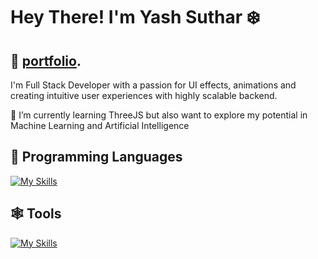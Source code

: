 

# Hey There! I'm Yash Suthar ❄️


## 🎨  [portfolio](https://yashsuthar.netlify.app/).
                                                                                           

I'm Full Stack Developer with a passion for UI effects, animations and creating intuitive user experiences with highly scalable backend.


🌱 I’m currently learning ThreeJS but also want to explore my 
potential in Machine Learning and Artificial Intelligence


## 🦈 Programming Languages

[![My Skills](https://skillicons.dev/icons?i=javascript,react,python,django,nodejs&perline=3)](https://skillicons.dev)


## 🕸️ Tools 

[![My Skills](https://skillicons.dev/icons?i=mysql,figma,ai,vscode,3&perline=3)](https://skillicons.dev)











